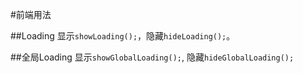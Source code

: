 #前端用法

##Loading
显示`showLoading();`，隐藏`hideLoading();`。

##全局Loading
显示`showGlobalLoading();`, 隐藏`hideGlobalLoading();`


